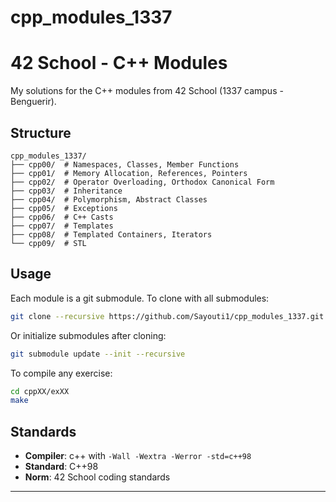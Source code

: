 # cpp_modules_1337

# 42 School - C++ Modules

My solutions for the C++ modules from 42 School (1337 campus - Benguerir).

## Structure

```
cpp_modules_1337/
├── cpp00/  # Namespaces, Classes, Member Functions
├── cpp01/  # Memory Allocation, References, Pointers
├── cpp02/  # Operator Overloading, Orthodox Canonical Form
├── cpp03/  # Inheritance
├── cpp04/  # Polymorphism, Abstract Classes
├── cpp05/  # Exceptions
├── cpp06/  # C++ Casts
├── cpp07/  # Templates
├── cpp08/  # Templated Containers, Iterators
└── cpp09/  # STL
```

## Usage

Each module is a git submodule. To clone with all submodules:

```bash
git clone --recursive https://github.com/Sayouti1/cpp_modules_1337.git
```

Or initialize submodules after cloning:

```bash
git submodule update --init --recursive
```

To compile any exercise:

```bash
cd cppXX/exXX
make
```

## Standards

- **Compiler**: c++ with `-Wall -Wextra -Werror -std=c++98`
- **Standard**: C++98
- **Norm**: 42 School coding standards

---

